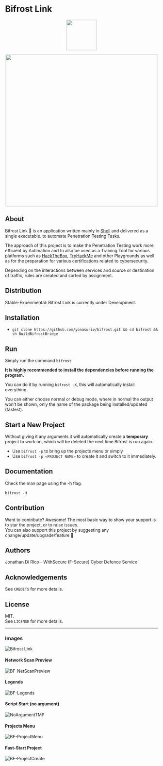 # Bifrost Link

<p align="center"><img width="100"src="https://github.com/yonasuriv/bifrost/assets/59540565/f54a434f-6c66-4d0c-8962-97bd2a62d16a"></a></p>
<p align="center"><img width="500"src="https://github.com/yonasuriv/bifrost/assets/59540565/f24d0614-0d62-4d74-a5af-a1456b9cca24"></a></p>


## About
Bifrost Link 🔗 is an application written mainly in [Shell](https://en.wikipedia.org/wiki/Shell_script) and delivered as a single executable. to automate Penetration Testing Tasks.

The approach of this project is to make the Penetration Testing work more efficient by Autimation and to also be used as a Training Tool for various platforms such as [HackTheBox](https://www.hackthebox.com/), [TryHackMe](https://tryhackme.com/) and other Playgrounds as well as for the preparation for various certifications related to cybersecurity. 
 
Depending on the interactions between services and source or destination of traffic, rules are created and sorted by assignment.

## Distribution
Stable-Experimental: Bifrost Link is currently under Development.

## Installation
* ```git clone https://github.com/yonasuriv/bifrost.git && cd bifrost && sh BuildBifrostBridge```

## Run
Simply run the command ```bifrost```<br>

**It is highly recommended to install the dependencies before running the program.**

You can do it by running ```bifrost -X```, this will automatically install everything.<br>

You can either choose normal or debug mode, where in normal the output won't be shown, only the name of the package being installed/updated (fastest).

## Start a New Project

Without giving it any arguments it will automatically create a **temporary** project to work on, which will be deleted the next time Bifrost is run again.

* Use ```bifrost -p``` to bring up the projects menu or simply 
* Use ```bifrost -p <PROJECT NAME>``` to create it and switch to it immediately.<br>

## Documentation
Check the man page using the -h flag. <br><br>
```bifrost -H```

## Contribution
Want to contribute? Awesome! The most basic way to show your support is to star the project, or to raise issues. <br>
You can also support this project by suggesting any change/update/upgrade/feature 🙏

## Authors
Jonathan Di RIco - WithSecure (F-Secure) Cyber Defence Service

## Acknowledgements
See ```CREDITS``` for more details.

## License
MIT. <br> 
See ```LICENSE``` for more details.


---

### Images

![Bifrost Link](https://github.com/yonasuriv/bifrost/assets/59540565/08a97b1b-e112-4aef-9d1d-b658b1390785)

#### Network Scan Preview
![BF-NetScanPreview](https://github.com/yonasuriv/bifrost/assets/59540565/af72c206-2f8d-4e32-b74b-cc3824cb4167)

#### Legends
![BF-Legends](https://github.com/yonasuriv/bifrost/assets/59540565/7f06f047-07d3-4537-87d7-4fcfa29337b5)

#### Script Start (no argument)
![NoArgumentTMP](https://github.com/yonasuriv/bifrost/assets/59540565/808677a1-11f3-4c57-918e-ab7af31f7530)

#### Projects Menu
![BF-ProjectMenu](https://github.com/yonasuriv/bifrost/assets/59540565/9b0b47a3-62f0-42ca-b418-751a66755968)

#### Fast-Start Project
![BF-ProjectCreate](https://github.com/yonasuriv/bifrost/assets/59540565/04590191-07f9-4bfe-8bde-0ed314c75824)
